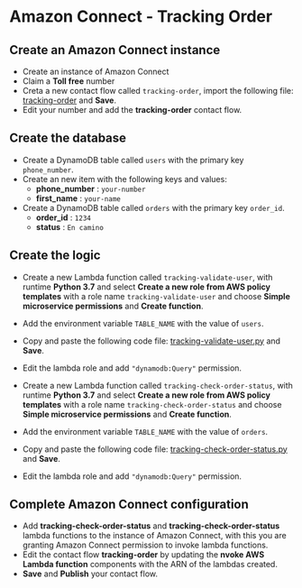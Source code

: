# Amazon Connect - Tracking Order

## Create an Amazon Connect instance

* Create an instance of Amazon Connect
* Claim a **Toll free** number
* Creta a new contact flow called `tracking-order`, import the following file: [tracking-order](tracking-order) and **Save**.
* Edit your number and add the **tracking-order** contact flow.

## Create the database

* Create a DynamoDB table called `users` with the primary key `phone_number`.
* Create an new item with the following keys and values:
    * **phone_number** : `your-number`
    * **first_name** : `your-name`
* Create a DynamoDB table called `orders` with the primary key `order_id`.
    * **order_id** : `1234`
    * **status** : `En camino` 

## Create the logic

* Create a new Lambda function called `tracking-validate-user`, with runtime **Python 3.7** and select **Create a new role from AWS policy templates** with a role name `tracking-validate-user` and choose **Simple microservice permissions** and **Create function**.
* Add the environment variable `TABLE_NAME` with the value of `users`.
* Copy and paste the following code file: [tracking-validate-user.py](tracking-validate-user.py) and **Save**.
* Edit the lambda role and add `"dynamodb:Query"` permission.


* Create a new Lambda function called `tracking-check-order-status`, with runtime **Python 3.7** and select **Create a new role from AWS policy templates** with a role name `tracking-check-order-status` and choose **Simple microservice permissions** and **Create function**.
* Add the environment variable `TABLE_NAME` with the value of `orders`.
* Copy and paste the following code file: [tracking-check-order-status.py](tracking-check-order-status.py) and **Save**.
* Edit the lambda role and add `"dynamodb:Query"` permission.

## Complete Amazon Connect configuration

* Add **tracking-check-order-status** and **tracking-check-order-status** lambda functions to the instance of Amazon Connect, with this you are granting Amazon Connect permission to invoke lambda functions.
* Edit the contact flow **tracking-order** by updating the **nvoke AWS Lambda function** components with the ARN of the lambdas created.
* **Save** and **Publish** your contact flow.
